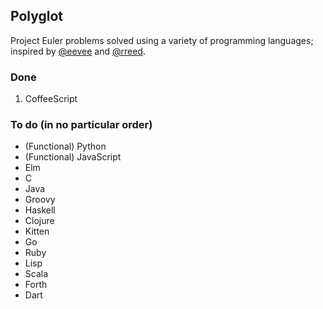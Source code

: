 Polyglot
--------

Project Euler problems solved using a variety of programming languages; inspired
by [@eevee](https://github.com/eevee) and [@rreed](https://github.com/rreed).

### Done

1. CoffeeScript

### To do (in no particular order)

* (Functional) Python
* (Functional) JavaScript
* Elm
* C
* Java
* Groovy
* Haskell
* Clojure
* Kitten
* Go
* Ruby
* Lisp
* Scala
* Forth
* Dart
